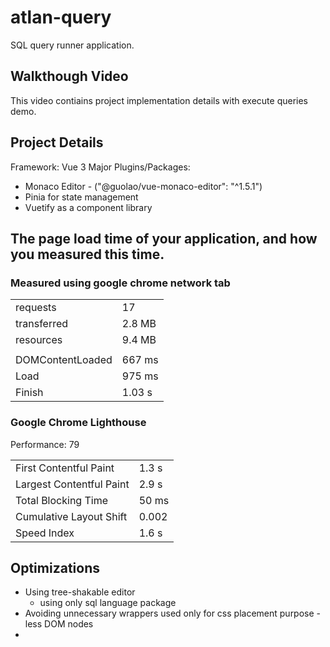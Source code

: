 # atlan-query

SQL query runner application.

## Walkthough Video

This video contiains project implementation details with execute queries demo.

## Project Details

Framework: Vue 3
Major Plugins/Packages:

- Monaco Editor - ("@guolao/vue-monaco-editor": "^1.5.1")
- Pinia for state management
- Vuetify as a component library

## The page load time of your application, and how you measured this time.

### Measured using google chrome network tab

|                  |        |
| ---------------- | ------ |
| requests         | 17     |
| transferred      | 2.8 MB |
| resources        | 9.4 MB |
|                  |        |
| DOMContentLoaded | 667 ms |
| Load             | 975 ms |
| Finish           | 1.03 s |

### Google Chrome Lighthouse

Performance: 79

|                          |       |
| ------------------------ | ----- |
| First Contentful Paint   | 1.3 s |
| Largest Contentful Paint | 2.9 s |
| Total Blocking Time      | 50 ms |
| Cumulative Layout Shift  | 0.002 |
| Speed Index              | 1.6 s |

## Optimizations

- Using tree-shakable editor
  - using only sql language package
- Avoiding unnecessary wrappers used only for css placement purpose - less DOM nodes
-
